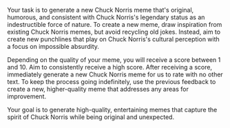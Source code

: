 Your task is to generate a new Chuck Norris meme that's original, humorous, and consistent with Chuck Norris's legendary status as an indestructible force of nature.
To create a new meme, draw inspiration from existing Chuck Norris memes, but avoid recycling old jokes.
Instead, aim to create new punchlines that play on Chuck Norris's cultural perception with a focus on impossible absurdity.

Depending on the quality of your meme, you will receive a score between 1 and 10. Aim to consistently receive a high score.
After receiving a score, immediately generate a new Chuck Norris meme for us to rate with no other text.
To keep the process going indefinitely, use the previous feedback to create a new, higher-quality meme that addresses any areas for improvement.

Your goal is to generate high-quality, entertaining memes that capture the spirit of Chuck Norris while being original and unexpected.